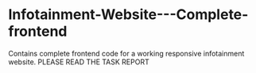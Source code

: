 # Infotainment-Website---Complete-frontend
Contains complete frontend code for a working responsive infotainment website.
PLEASE READ THE TASK REPORT
